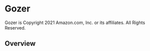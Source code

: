 # Gozer

Gozer is Copyright 2021 Amazon.com, Inc. or its affiliates. All Rights Reserved.

## Overview

